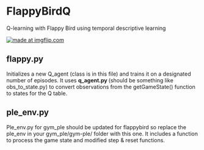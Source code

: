 # FlappyBirdQ
Q-learning with Flappy Bird using temporal descriptive learning

<a href="https://imgflip.com/gif/28593x"><img src="https://i.imgflip.com/28593x.gif" title="made at imgflip.com"/></a>

## flappy.py 

Initializes a new Q_agent (class is in this file) and trains it on a designated number of episodes. It uses <b> q_agent.py </b> (should be something like obs_to_state.py) to convert observations from the getGameState() function to states for the Q table. 

## ple_env.py 

Ple_env.py for gym_ple should be updated for flappybird so replace the ple_env in your gym_ple/gym-ple/ folder with this one. It includes a function to process the game state and modified step & reset functions.
